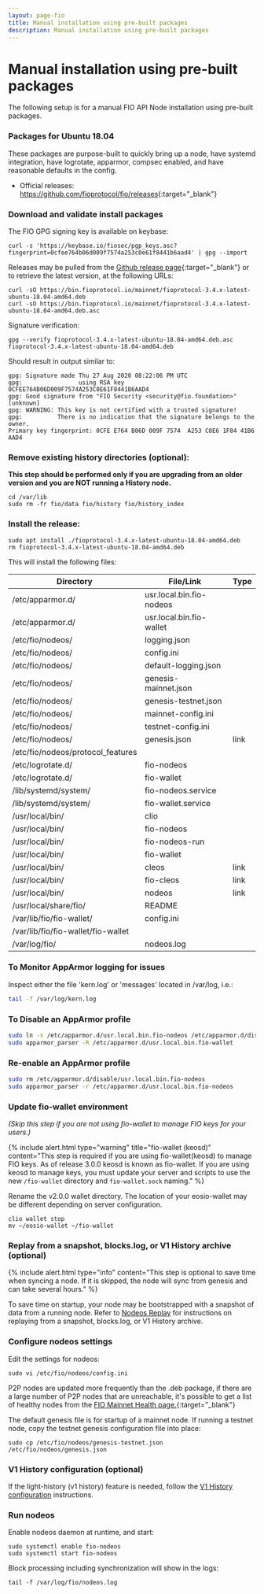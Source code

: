 ```yaml
---
layout: page-fio
title: Manual installation using pre-built packages
description: Manual installation using pre-built packages
---
```


# Manual installation using pre-built packages

The following setup is for a manual FIO API Node installation using pre-built packages.

### Packages for Ubuntu 18.04

These packages are purpose-built to quickly bring up a node, have systemd integration, have logrotate, apparmor, compsec enabled, and have reasonable defaults in the config. 

* Official releases: <https://github.com/fioprotocol/fio/releases>{:target="_blank"} 

### Download and validate install packages

The FIO GPG signing key is available on keybase:

```shell
curl -s 'https://keybase.io/fiosec/pgp_keys.asc?fingerprint=0cfee764b06d009f7574a253c0e61f8441b6aad4' | gpg --import

```

Releases may be pulled from the [Github release page](https://github.com/fioprotocol/fio/releases){:target="_blank"}  or to retrieve the latest version, at the following URLs:

```shell
curl -sO https://bin.fioprotocol.io/mainnet/fioprotocol-3.4.x-latest-ubuntu-18.04-amd64.deb
curl -sO https://bin.fioprotocol.io/mainnet/fioprotocol-3.4.x-latest-ubuntu-18.04-amd64.deb.asc
```

Signature verification:

```shell
gpg --verify fioprotocol-3.4.x-latest-ubuntu-18.04-amd64.deb.asc fioprotocol-3.4.x-latest-ubuntu-18.04-amd64.deb
```

Should result in output similar to:

```shell
gpg: Signature made Thu 27 Aug 2020 08:22:06 PM UTC
gpg:                using RSA key 0CFEE764B06D009F7574A253C0E61F8441B6AAD4
gpg: Good signature from "FIO Security <security@fio.foundation>" [unknown]
gpg: WARNING: This key is not certified with a trusted signature!
gpg:          There is no indication that the signature belongs to the owner.
Primary key fingerprint: 0CFE E764 B06D 009F 7574  A253 C0E6 1F84 41B6 AAD4
```

### Remove existing history directories (optional):

**This step should be performed only if you are upgrading from an older version and you are NOT running a History node.**

```shell
cd /var/lib
sudo rm -fr fio/data fio/history fio/history_index
```

### Install the release:

```shell
sudo apt install ./fioprotocol-3.4.x-latest-ubuntu-18.04-amd64.deb
rm fioprotocol-3.4.x-latest-ubuntu-18.04-amd64.deb
```

This will install the following files:

|Directory|File/Link|Type|
|---|---|---|
|/etc/apparmor.d/|usr.local.bin.fio-nodeos||
|/etc/apparmor.d/|usr.local.bin.fio-wallet||
|/etc/fio/nodeos/|logging.json||
|/etc/fio/nodeos/|config.ini||
|/etc/fio/nodeos/|default-logging.json||
|/etc/fio/nodeos/|genesis-mainnet.json||
|/etc/fio/nodeos/|genesis-testnet.json||
|/etc/fio/nodeos/|mainnet-config.ini||
|/etc/fio/nodeos/|testnet-config.ini||
|/etc/fio/nodeos/|genesis.json|link|
|/etc/fio/nodeos/protocol_features|||
|/etc/logrotate.d/|fio-nodeos||
|/etc/logrotate.d/|fio-wallet||
|/lib/systemd/system/|fio-nodeos.service||
|/lib/systemd/system/|fio-wallet.service||
|/usr/local/bin/|clio||
|/usr/local/bin/|fio-nodeos||
|/usr/local/bin/|fio-nodeos-run||
|/usr/local/bin/|fio-wallet||
|/usr/local/bin/|cleos|link|
|/usr/local/bin/|fio-cleos|link|
|/usr/local/bin/|nodeos|link|
|/usr/local/share/fio/|README||
|/var/lib/fio/fio-wallet/|config.ini||
|/var/lib/fio/fio-wallet/fio-wallet||
|/var/log/fio/|nodeos.log||

### To Monitor AppArmor logging for issues
Inspect either the file 'kern.log' or 'messages' located in /var/log, i.e.:
```sh
tail -f /var/log/kern.log
```

### To Disable an AppArmor profile
```sh
sudo ln -s /etc/apparmor.d/usr.local.bin.fio-nodeos /etc/apparmor.d/disable/
sudo apparmor_parser -R /etc/apparmor.d/usr.local.bin.fio-wallet
```

### Re-enable an AppArmor profile
```sh
sudo rm /etc/apparmor.d/disable/usr.local.bin.fio-nodeos
sudo apparmor_parser -r /etc/apparmor.d/usr.local.bin.fio-nodeos
```

### Update fio-wallet environment 

*(Skip this step if you are not using fio-wallet to manage FIO keys for your users.)*

{% include alert.html type="warning" title="fio-wallet (keosd)"  content="This step is required if you are using fio-wallet(keosd) to manage FIO keys. As of release 3.0.0 keosd is known as fio-wallet. If you are using keosd to manage keys, you must update your server and scripts to use the new `/fio-wallet` directory and `fio-wallet.sock` naming." %}

Rename the v2.0.0 wallet directory. The location of your eosio-wallet may be different depending on server configuration.

```shell
clio wallet stop
mv ~/eosio-wallet ~/fio-wallet
```

### Replay from a snapshot, blocks.log, or V1 History archive (optional)

{% include alert.html type="info" content="This step is optional to save time when syncing a node. If it is skipped, the node will sync from genesis and can take several hours." %}

To save time on startup, your node may be bootstrapped with a snapshot of data from a running node. Refer to [Nodeos Replay]({{site.baseurl}}/docs/chain/node-build-replay) for instructions on replaying from a snapshot, blocks.log, or V1 History archive.

### Configure nodeos settings

Edit the settings for nodeos:

```shell
sudo vi /etc/fio/nodeos/config.ini
```

P2P nodes are updated more frequently than the .deb package, if there are a large number of P2P nodes that are unreachable, it's possible to get a list of healthy nodes from the [FIO Mainnet Health page.](https://health.fioprotocol.io/){:target="_blank"} 

The default genesis file is for startup of a mainnet node. If running a testnet node, copy the testnet genesis configuration file into place:

```shell
sudo cp /etc/fio/nodeos/genesis-testnet.json /etc/fio/nodeos/genesis.json
```

### V1 History configuration (optional)

If the light-history (v1 history) feature is needed, follow the [V1 History configuration]({{site.baseurl}}/docs/chain/node-build-history) instructions.

### Run nodeos

Enable nodeos daemon at runtime, and start:

```shell
sudo systemctl enable fio-nodeos
sudo systemctl start fio-nodeos
```

Block processing including synchronization will show in the logs:

```shell
tail -f /var/log/fio/nodeos.log
```

